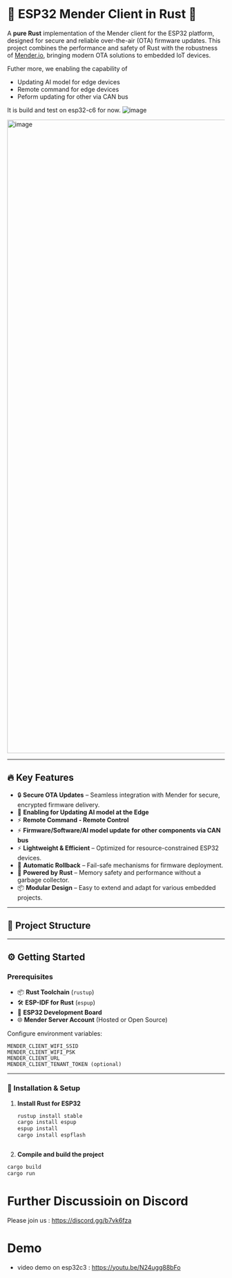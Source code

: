 # 🚀 ESP32 Mender Client in Rust 🦀

A **pure Rust** implementation of the Mender client for the ESP32 platform, designed for secure and reliable over-the-air (OTA) firmware updates. This project combines the performance and safety of Rust with the robustness of [Mender.io](https://mender.io/), bringing modern OTA solutions to embedded IoT devices.

Futher more, we enabling the capability of 
- Updating AI model for edge devices 
- Remote command for edge devices
- Peform updating for other via CAN bus

It is build and test on esp32-c6 for now.
![image](https://github.com/user-attachments/assets/b33603c2-42bd-4634-ac8f-c4ab864c722e)

<img width="1468" alt="image" src="https://github.com/user-attachments/assets/31c2c963-585a-4074-b28d-a693922ed45e" />

---

## 🔥 Key Features

- 🔒 **Secure OTA Updates** – Seamless integration with Mender for secure, encrypted firmware delivery.
- 🔄 **Enabling for Updating AI model at the Edge**
- ⚡ **Remote Command - Remote Control**
- ⚡ **Firmware/Software/AI model update for other components via CAN bus** 
- ⚡ **Lightweight & Efficient** – Optimized for resource-constrained ESP32 devices.  
- 🔄 **Automatic Rollback** – Fail-safe mechanisms for firmware deployment.  
- 🦀 **Powered by Rust** – Memory safety and performance without a garbage collector.  
- 📦 **Modular Design** – Easy to extend and adapt for various embedded projects.

---

## 📁 Project Structure

---

## ⚙️ Getting Started

### Prerequisites

- 📦 **Rust Toolchain** (`rustup`)  
- 🛠 **ESP-IDF for Rust** (`espup`)  
- 🔌 **ESP32 Development Board**  
- 🌐 **Mender Server Account** (Hosted or Open Source)

Configure environment variables:

```shell
MENDER_CLIENT_WIFI_SSID
MENDER_CLIENT_WIFI_PSK
MENDER_CLIENT_URL
MENDER_CLIENT_TENANT_TOKEN (optional)
```
---

### 🚀 Installation & Setup

1. **Install Rust for ESP32**  
   ```bash
   rustup install stable
   cargo install espup
   espup install
   cargo install espflash



2. **Compile and build the project**
  ```bash
  cargo build
  cargo run
```

# Further Discussioin on Discord
Please join us : https://discord.gg/b7vk6fza

# Demo 
- video demo on esp32c3 : https://youtu.be/N24ugg88bFo

